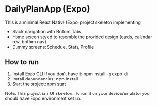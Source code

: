 # DailyPlanApp (Expo)
This is a minimal React Native (Expo) project skeleton implementing:
- Stack navigation with Bottom Tabs
- Home screen styled to resemble the provided design (cards, calendar row, bottom nav)
- Dummy screens: Schedule, Stats, Profile

## How to run
1. Install Expo CLI if you don't have it:
   npm install -g expo-cli
2. Install dependencies:
   npm install
3. Start the project:
   npm start

Note: This project is a UI skeleton. To run it on your device/emulator you should have Expo environment set up.
